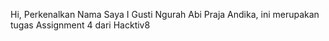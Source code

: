 Hi, Perkenalkan Nama Saya I Gusti Ngurah Abi Praja Andika, ini merupakan tugas Assignment 4 dari Hacktiv8
